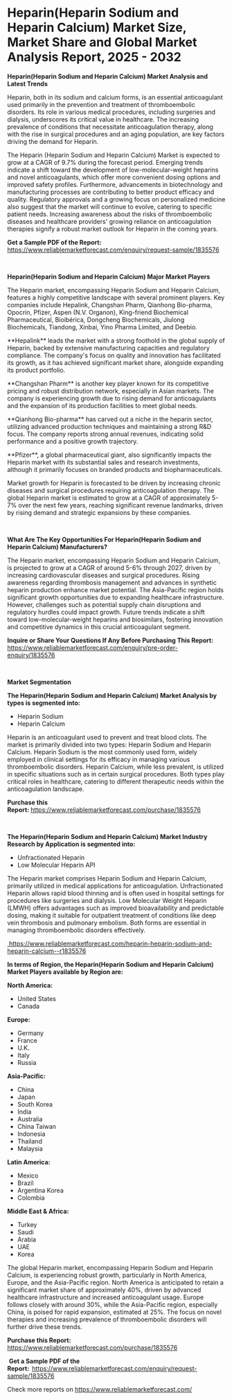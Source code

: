 <p><h1>Heparin(Heparin Sodium and Heparin Calcium) Market Size, Market Share and Global Market Analysis Report, 2025 - 2032</h1></p><p><strong>Heparin(Heparin Sodium and Heparin Calcium) Market Analysis and Latest Trends</strong></p>
<p><p>Heparin, both in its sodium and calcium forms, is an essential anticoagulant used primarily in the prevention and treatment of thromboembolic disorders. Its role in various medical procedures, including surgeries and dialysis, underscores its critical value in healthcare. The increasing prevalence of conditions that necessitate anticoagulation therapy, along with the rise in surgical procedures and an aging population, are key factors driving the demand for Heparin.</p><p>The Heparin (Heparin Sodium and Heparin Calcium) Market is expected to grow at a CAGR of 9.7% during the forecast period. Emerging trends indicate a shift toward the development of low-molecular-weight heparins and novel anticoagulants, which offer more convenient dosing options and improved safety profiles. Furthermore, advancements in biotechnology and manufacturing processes are contributing to better product efficacy and quality. Regulatory approvals and a growing focus on personalized medicine also suggest that the market will continue to evolve, catering to specific patient needs. Increasing awareness about the risks of thromboembolic diseases and healthcare providers' growing reliance on anticoagulation therapies signify a robust market outlook for Heparin in the coming years.</p></p>
<p><strong>Get a Sample PDF of the Report:&nbsp;</strong> <a href="https://www.reliablemarketforecast.com/enquiry/request-sample/1835576?utm_campaign=3570&utm_medium=2&utm_source=Github&utm_content=ia&utm_term=26032025&utm_id=heparinheparin-sodium-and-heparin-calcium">https://www.reliablemarketforecast.com/enquiry/request-sample/1835576</a></p>
<p>&nbsp;</p>
<p><strong>Heparin(Heparin Sodium and Heparin Calcium) Major Market Players</strong></p>
<p><p>The Heparin market, encompassing Heparin Sodium and Heparin Calcium, features a highly competitive landscape with several prominent players. Key companies include Hepalink, Changshan Pharm, Qianhong Bio-pharma, Opocrin, Pfizer, Aspen (N.V. Organon), King-friend Biochemical Pharmaceutical, Bioibérica, Dongcheng Biochemicals, Jiulong Biochemicals, Tiandong, Xinbai, Yino Pharma Limited, and Deebio.</p><p>**Hepalink** leads the market with a strong foothold in the global supply of Heparin, backed by extensive manufacturing capacities and regulatory compliance. The company's focus on quality and innovation has facilitated its growth, as it has achieved significant market share, alongside expanding its product portfolio.</p><p>**Changshan Pharm** is another key player known for its competitive pricing and robust distribution network, especially in Asian markets. The company is experiencing growth due to rising demand for anticoagulants and the expansion of its production facilities to meet global needs.</p><p>**Qianhong Bio-pharma** has carved out a niche in the heparin sector, utilizing advanced production techniques and maintaining a strong R&D focus. The company reports strong annual revenues, indicating solid performance and a positive growth trajectory.</p><p>**Pfizer**, a global pharmaceutical giant, also significantly impacts the Heparin market with its substantial sales and research investments, although it primarily focuses on branded products and biopharmaceuticals.</p><p>Market growth for Heparin is forecasted to be driven by increasing chronic diseases and surgical procedures requiring anticoagulation therapy. The global Heparin market is estimated to grow at a CAGR of approximately 5-7% over the next few years, reaching significant revenue landmarks, driven by rising demand and strategic expansions by these companies.</p></p>
<p>&nbsp;</p>
<p><strong>What Are The Key Opportunities For Heparin(Heparin Sodium and Heparin Calcium) Manufacturers?</strong></p>
<p><p>The Heparin market, encompassing Heparin Sodium and Heparin Calcium, is projected to grow at a CAGR of around 5-6% through 2027, driven by increasing cardiovascular diseases and surgical procedures. Rising awareness regarding thrombosis management and advances in synthetic heparin production enhance market potential. The Asia-Pacific region holds significant growth opportunities due to expanding healthcare infrastructure. However, challenges such as potential supply chain disruptions and regulatory hurdles could impact growth. Future trends indicate a shift toward low-molecular-weight heparins and biosimilars, fostering innovation and competitive dynamics in this crucial anticoagulant segment.</p></p>
<p><strong>Inquire or Share Your Questions If Any Before Purchasing This Report:</strong> <a href="https://www.reliablemarketforecast.com/enquiry/pre-order-enquiry/1835576?utm_campaign=3570&utm_medium=2&utm_source=Github&utm_content=ia&utm_term=26032025&utm_id=heparinheparin-sodium-and-heparin-calcium">https://www.reliablemarketforecast.com/enquiry/pre-order-enquiry/1835576</a></p>
<p>&nbsp;</p>
<p><strong>Market Segmentation</strong></p>
<p><strong>The Heparin(Heparin Sodium and Heparin Calcium) Market Analysis by types is segmented into:</strong></p>
<p><ul><li>Heparin Sodium</li><li>Heparin Calcium</li></ul></p>
<p><p>Heparin is an anticoagulant used to prevent and treat blood clots. The market is primarily divided into two types: Heparin Sodium and Heparin Calcium. Heparin Sodium is the most commonly used form, widely employed in clinical settings for its efficacy in managing various thromboembolic disorders. Heparin Calcium, while less prevalent, is utilized in specific situations such as in certain surgical procedures. Both types play critical roles in healthcare, catering to different therapeutic needs within the anticoagulation landscape.</p></p>
<p><strong>Purchase this Report:&nbsp;</strong><a href="https://www.reliablemarketforecast.com/purchase/1835576?utm_campaign=3570&utm_medium=2&utm_source=Github&utm_content=ia&utm_term=26032025&utm_id=heparinheparin-sodium-and-heparin-calcium">https://www.reliablemarketforecast.com/purchase/1835576</a></p>
<p>&nbsp;</p>
<p><strong>The Heparin(Heparin Sodium and Heparin Calcium) Market Industry Research by Application is segmented into:</strong></p>
<p><ul><li>Unfractionated Heparin</li><li>Low Molecular Heparin API</li></ul></p>
<p><p>The Heparin market comprises Heparin Sodium and Heparin Calcium, primarily utilized in medical applications for anticoagulation. Unfractionated Heparin allows rapid blood thinning and is often used in hospital settings for procedures like surgeries and dialysis. Low Molecular Weight Heparin (LMWH) offers advantages such as improved bioavailability and predictable dosing, making it suitable for outpatient treatment of conditions like deep vein thrombosis and pulmonary embolism. Both forms are essential in managing thromboembolic disorders effectively.</p></p>
<p><a href="https://www.reliablemarketforecast.com/heparin-heparin-sodium-and-heparin-calcium--r1835576?utm_campaign=3570&utm_medium=2&utm_source=Github&utm_content=ia&utm_term=26032025&utm_id=heparinheparin-sodium-and-heparin-calcium">&nbsp;https://www.reliablemarketforecast.com/heparin-heparin-sodium-and-heparin-calcium--r1835576</a></p>
<p><strong>In terms of Region, the Heparin(Heparin Sodium and Heparin Calcium) Market Players available by Region are:</strong></p>
<p>
    <p> <strong> North America: </strong>
        <ul>
            <li>United States</li>
            <li>Canada</li>
        </ul>
        </p> 
    <p> <strong> Europe: </strong>
        <ul>
            <li>Germany</li>
            <li>France</li>
            <li>U.K.</li>
            <li>Italy</li>
            <li>Russia</li>
        </ul>
        </p> 
    <p> <strong> Asia-Pacific: </strong>
        <ul>
            <li>China</li>
            <li>Japan</li>
            <li>South Korea</li>
            <li>India</li>
            <li>Australia</li>
            <li>China Taiwan</li>
            <li>Indonesia</li>
            <li>Thailand</li>
            <li>Malaysia</li>
        </ul>
        </p> 
    <p> <strong> Latin America: </strong>
        <ul>
            <li>Mexico</li>
            <li>Brazil</li>
            <li>Argentina Korea</li>
            <li>Colombia</li>
        </ul>
        </p> 
    <p> <strong> Middle East & Africa: </strong>
        <ul>
            <li>Turkey</li>
            <li>Saudi</li>
            <li>Arabia</li>
            <li>UAE</li>
            <li>Korea</li>
        </ul>
    </p>
    </p>
<p><p>The global Heparin market, encompassing Heparin Sodium and Heparin Calcium, is experiencing robust growth, particularly in North America, Europe, and the Asia-Pacific region. North America is anticipated to retain a significant market share of approximately 40%, driven by advanced healthcare infrastructure and increased anticoagulant usage. Europe follows closely with around 30%, while the Asia-Pacific region, especially China, is poised for rapid expansion, estimated at 25%. The focus on novel therapies and increasing prevalence of thromboembolic disorders will further drive these trends.</p></p>
<p><strong>Purchase this Report: </strong><a href="https://www.reliablemarketforecast.com/purchase/1835576?utm_campaign=3570&utm_medium=2&utm_source=Github&utm_content=ia&utm_term=26032025&utm_id=heparinheparin-sodium-and-heparin-calcium">https://www.reliablemarketforecast.com/purchase/1835576</a></p>
<p>&nbsp;<strong>Get a Sample PDF of the Report:&nbsp;&nbsp;</strong><a href="https://www.reliablemarketforecast.com/enquiry/request-sample/1835576?utm_campaign=3570&utm_medium=2&utm_source=Github&utm_content=ia&utm_term=26032025&utm_id=heparinheparin-sodium-and-heparin-calcium">https://www.reliablemarketforecast.com/enquiry/request-sample/1835576</a></p>
<p><strong></strong></p>
<p>Check more reports on <a href="https://www.reliablemarketforecast.com/?utm_campaign=3570&utm_medium=2&utm_source=Github&utm_content=ia&utm_term=26032025&utm_id=heparinheparin-sodium-and-heparin-calcium">https://www.reliablemarketforecast.com/</a></p>